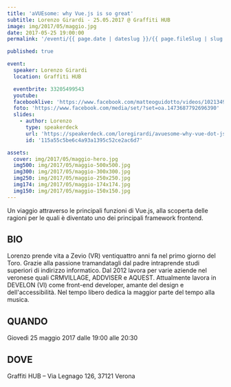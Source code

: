 ```yaml
---
title: 'aVUEsome: why Vue.js is so great'
subtitle: Lorenzo Girardi - 25.05.2017 @ Graffiti HUB
image: img/2017/05/maggio.jpg
date: 2017-05-25 19:00:00
permalink: '/eventi/{{ page.date | dateslug }}/{{ page.fileSlug | slug }}/index.html'

published: true

event:
  speaker: Lorenzo Girardi
  location: Graffiti HUB

  eventbrite: 33205499543
  youtube:
  facebooklive: 'https://www.facebook.com/matteoguidotto/videos/10213490732766611/'
  foto: 'https://www.facebook.com/media/set/?set=oa.1473687792696390'
  slides:
    - author: Lorenzo
      type: speakerdeck
      url: 'https://speakerdeck.com/loregirardi/avuesome-why-vue-dot-js-is-so-great'
      id: '115a55c5be6c4a93a1395c52ce2ac6d7'

assets:
  cover: img/2017/05/maggio-hero.jpg
  img500: img/2017/05/maggio-500x500.jpg
  img300: img/2017/05/maggio-300x300.jpg
  img250: img/2017/05/maggio-250x250.jpg
  img174: img/2017/05/maggio-174x174.jpg
  img150: img/2017/05/maggio-150x150.jpg
---
```


Un viaggio attraverso le principali funzioni di Vue.js, alla scoperta delle ragioni per le quali è diventato uno dei principali framework frontend.

## BIO

Lorenzo prende vita a Zevio (VR) ventiquattro anni fa nel primo giorno del Toro.
Grazie alla passione tramandatagli dal padre intraprende studi superiori di indirizzo informatico.
Dal 2012 lavora per varie aziende nel veronese quali CRMVILLAGE, ADDVISER e AQUEST.
Attualmente lavora in DEVELON (VI) come front-end developer, amante del design e dell'accessibilità.
Nel tempo libero dedica la maggior parte del tempo alla musica.

## QUANDO

Giovedì 25 maggio 2017 dalle 19:00 alle 20:30

## DOVE

Graffiti HUB – Via Legnago 126, 37121 Verona
